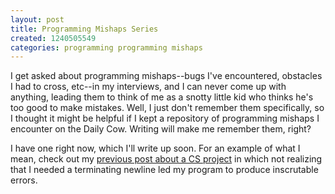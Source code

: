 ```yaml
---
layout: post
title: Programming Mishaps Series
created: 1240505549
categories: programming programming mishaps
---
```

I get asked about programming mishaps--bugs I've encountered, obstacles I had to cross, etc--in my interviews, and I can never come up with anything, leading them to think of me as a snotty little kid who thinks he's too good to make mistakes. Well, I just don't remember them specifically, so I thought it might be helpful if I kept a repository of programming mishaps I encounter on the Daily Cow. Writing will make me remember them, right?

I have one right now, which I'll write up soon. For an example of what I mean, check out my [previous post about a CS project](http://dailycow.org/node/485) in which not realizing that I needed a terminating newline led my program to produce inscrutable errors.
